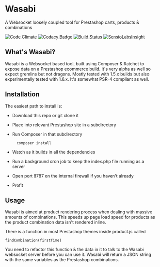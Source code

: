 # Wasabi
A Websocket loosely coupled tool for Prestashop carts, products &amp; combinations

[![Code Climate](https://codeclimate.com/github/absalomedia/wasabi/badges/gpa.svg)](https://codeclimate.com/github/absalomedia/wasabi) [![Codacy Badge](https://api.codacy.com/project/badge/b742fbd760e143b09b8bc1d3450bffc0)](https://www.codacy.com/app/media/wasabi) [![Build Status](https://travis-ci.org/absalomedia/wasabi.svg?branch=master)](https://travis-ci.org/absalomedia/wasabi) [![SensioLabsInsight](https://insight.sensiolabs.com/projects/fac9d36c-ad9e-4fe0-b48f-7767aebcae48/mini.png)](https://insight.sensiolabs.com/projects/fac9d36c-ad9e-4fe0-b48f-7767aebcae48)

## What's Wasabi?

Wasabi is a Websocket based tool, built using Composer &amp; Ratchet to expose data on a Prestashop ecommerce build. It's very alpha as well so expect gremlins but not dragons. Mostly tested with 1.5.x builds but also experimentally tested with 1.6.x. It's somewhat PSR-4 compliant as well.

## Installation

The easiest path to install is:

- Download this repo or git clone it
- Place into relevant Prestashop site in a subdirectory
- Run Composer in that subdirectory

        composer install

- Watch as it builds in all the dependencies
- Run a background cron job to keep the index.php file running as a server
- Open port 8787 on the internal firewall if you haven't already
- Profit


## Usage

Wasabi is aimed at product rendering process when dealing with massive amounts of combinations. This speeds up page load speed for products as the product combination data isn't rendered inline.

There is a function in most Prestashop themes inside product.js called

    findCombination(firstTime)

You need to refactor this function & the data in it to talk to the Wasabi websocket server before you can use it. Wasabi will return a JSON string with the same variables as the Prestashop combinations.
